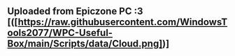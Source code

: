 ## Uploaded from Epiczone PC :3 [([https://raw.githubusercontent.com/WindowsTools2077/WPC-Useful-Box/main/Scripts/data/Cloud.png])]

